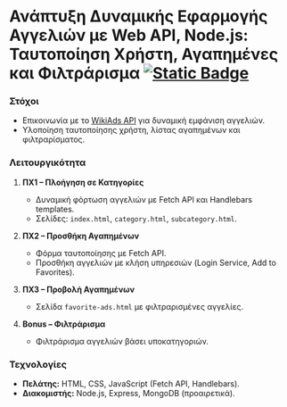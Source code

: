 # Ανάπτυξη Δυναμικής Εφαρμογής Αγγελιών με Web API, Node.js: Ταυτοποίηση Χρήστη, Αγαπημένες και Φιλτράρισμα [![Static Badge](https://img.shields.io/badge/English-orange)](README.en.md)

### Στόχοι
- Επικοινωνία με το [WikiAds API](https://wiki-ads.onrender.com) για δυναμική εμφάνιση αγγελιών.
- Υλοποίηση ταυτοποίησης χρήστη, λίστας αγαπημένων και φιλτραρίσματος.

### Λειτουργικότητα
1. **ΠΧ1 – Πλοήγηση σε Κατηγορίες**  
   - Δυναμική φόρτωση αγγελιών με Fetch API και Handlebars templates.
   - Σελίδες: `index.html`, `category.html`, `subcategory.html`.

2. **ΠΧ2 – Προσθήκη Αγαπημένων**  
   - Φόρμα ταυτοποίησης με Fetch API.
   - Προσθήκη αγγελιών με κλήση υπηρεσιών (Login Service, Add to Favorites).

3. **ΠΧ3 – Προβολή Αγαπημένων**  
   - Σελίδα `favorite-ads.html` με φιλτραρισμένες αγγελίες.

4. **Bonus – Φιλτράρισμα**  
   - Φιλτράρισμα αγγελιών βάσει υποκατηγοριών.

### Τεχνολογίες
- **Πελάτης:** HTML, CSS, JavaScript (Fetch API, Handlebars).
- **Διακομιστής:** Node.js, Express, MongoDB (προαιρετικά).
